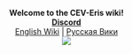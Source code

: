 
<p align="center">
  <b>Welcome to the CEV-Eris wiki!<br>
    <a href="https://discord.gg/CTW9A3Y"> Discord</a></b><br>
  <a href="">English Wiki</a> |
  <a href="https://github.com/Walfanger/wiki/blob/master/sample_a.md">Русская Вики</a>
  <br>
  <img src="https://cdn.discordapp.com/attachments/265411250341543936/269612274765791242/eris_128.png">
</p>
